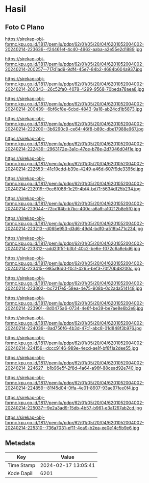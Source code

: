 # Hasil

## Foto C Plano

https://sirekap-obj-formc.kpu.go.id/1817/pemilu/pdpr/62/01/05/20/04/6201052004002-20240214-223636--f24461ef-4c40-4962-aaba-a2e55e2d1889.jpg

https://sirekap-obj-formc.kpu.go.id/1817/pemilu/pdpr/62/01/05/20/04/6201052004002-20240214-200257--717d1ad9-9df4-45e7-84b2-4684b604a937.jpg

https://sirekap-obj-formc.kpu.go.id/1817/pemilu/pdpr/62/01/05/20/04/6201052004002-20240214-200343--26c52fa0-4078-4299-9568-70beda78aea8.jpg

https://sirekap-obj-formc.kpu.go.id/1817/pemilu/pdpr/62/01/05/20/04/6201052004002-20240214-200439--6bf6cf8e-6cbd-4843-9a18-ab24cd1b5873.jpg

https://sirekap-obj-formc.kpu.go.id/1817/pemilu/pdpr/62/01/05/20/04/6201052004002-20240214-222200--3b6290c9-ce64-46f8-b89c-dbe17988e967.jpg

https://sirekap-obj-formc.kpu.go.id/1817/pemilu/pdpr/62/01/05/20/04/6201052004002-20240214-222439--2963172e-3a1c-47ce-b78e-2d7046d04f1e.jpg

https://sirekap-obj-formc.kpu.go.id/1817/pemilu/pdpr/62/01/05/20/04/6201052004002-20240214-222553--41c10cdd-b39e-4249-a46d-607f9de3395d.jpg

https://sirekap-obj-formc.kpu.go.id/1817/pemilu/pdpr/62/01/05/20/04/6201052004002-20240214-222919--9cc6f086-1e29-4bf4-bd71-5634df25b234.jpg

https://sirekap-obj-formc.kpu.go.id/1817/pemilu/pdpr/62/01/05/20/04/6201052004002-20240214-223044--72cc1f4b-b7bc-400c-a6a9-a10212b8e5f0.jpg

https://sirekap-obj-formc.kpu.go.id/1817/pemilu/pdpr/62/01/05/20/04/6201052004002-20240214-223213--d065e953-d3d6-49d4-bdf0-a518b471c234.jpg

https://sirekap-obj-formc.kpu.go.id/1817/pemilu/pdpr/62/01/05/20/04/6201052004002-20240214-223312--add23f5f-b3bf-40c2-be6e-f072c6a8ebd6.jpg

https://sirekap-obj-formc.kpu.go.id/1817/pemilu/pdpr/62/01/05/20/04/6201052004002-20240214-223415--985a16d0-f0c1-4265-bef3-70f70b48200c.jpg

https://sirekap-obj-formc.kpu.go.id/1817/pemilu/pdpr/62/01/05/20/04/6201052004002-20240214-223802--bc7217e5-58ea-4e75-908b-0c2ada514148.jpg

https://sirekap-obj-formc.kpu.go.id/1817/pemilu/pdpr/62/01/05/20/04/6201052004002-20240214-223901--8d0475a6-0734-4e6f-be39-be7ae8e6b2e8.jpg

https://sirekap-obj-formc.kpu.go.id/1817/pemilu/pdpr/62/01/05/20/04/6201052004002-20240214-224039--8ad756f6-4b3d-47c1-abc8-01d848f3b976.jpg

https://sirekap-obj-formc.kpu.go.id/1817/pemilu/pdpr/62/01/05/20/04/6201052004002-20240214-224156--dccc9146-989e-4ecd-ae1f-bf8f1a2dee55.jpg

https://sirekap-obj-formc.kpu.go.id/1817/pemilu/pdpr/62/01/05/20/04/6201052004002-20240214-224627--b1b96e5f-2f8d-4a64-a96f-88cead92e740.jpg

https://sirekap-obj-formc.kpu.go.id/1817/pemilu/pdpr/62/01/05/20/04/6201052004002-20240214-224859--81f45d04-0ffa-4e01-8907-93ae97fee0f4.jpg

https://sirekap-obj-formc.kpu.go.id/1817/pemilu/pdpr/62/01/05/20/04/6201052004002-20240214-225037--9e2a3ad9-15db-4b57-b961-e3a1297ab2cd.jpg

https://sirekap-obj-formc.kpu.go.id/1817/pemilu/pdpr/62/01/05/20/04/6201052004002-20240214-225310--736a7031-ef11-4ca9-b2ea-ee0e14c5b9e6.jpg


## Metadata

| Key        | Value               |
| ---------- | ------------------- |
| Time Stamp | 2024-02-17 13:05:41 |
| Kode Dapil | 6201                |



